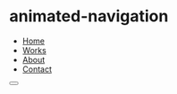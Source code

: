 # animated-navigation
<!DOCTYPE html>
<html lang="en">
  <head>
    <meta charset="UTF-8" />
    <meta name="viewport" content="width=device-width, initial-scale=1.0" />
    <link rel="stylesheet" href="style.css" />
    <title>Animated Navigation</title>
  </head>
  <body>
    <nav class="active" id="nav">
      <ul>
        <li><a href="#">Home</a></li>
        <li><a href="#">Works</a></li>
        <li><a href="#">About</a></li>
        <li><a href="#">Contact</a></li>
      </ul>
      <button class="icon" id="toggle">
        <div class="line line1"></div>
        <div class="line line2"></div>
      </button>
    </nav>
    <script src="script.js"></script>
  </body>
</html>
